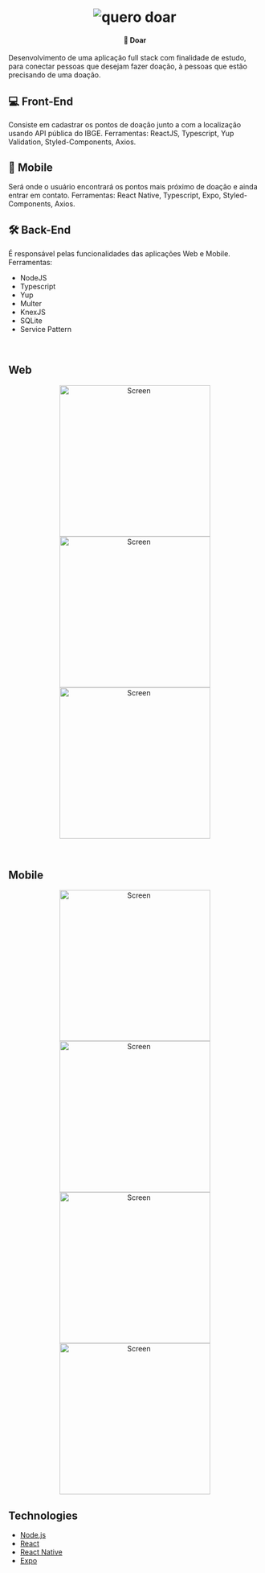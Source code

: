 <h1 align="center">
    <img alt="quero doar" src="Git/logo.png" />
</h1>

<h4 align="center">
  🚀 Doar
</h4>


Desenvolvimento de uma aplicação full stack com finalidade de estudo, para conectar pessoas que desejam fazer doação, à pessoas que estão precisando de uma doação.

## 💻 Front-End

Consiste em cadastrar os pontos de doação junto a com a localização usando API pública do IBGE.
Ferramentas: ReactJS, Typescript, Yup Validation, Styled-Components, Axios.

## 📱 Mobile

Será onde o usuário encontrará os pontos mais próximo de doação e ainda entrar em contato.
Ferramentas: React Native, Typescript, Expo, Styled-Components, Axios.

## 🛠 Back-End

É responsável pelas funcionalidades das aplicações Web e Mobile.
Ferramentas: 

- NodeJS 
- Typescript 
- Yup
- Multer
- KnexJS
- SQLite
- Service Pattern

<br>

## Web

<p align="center">
  <img alt="Screen" src="Git/0.png" width="300px">
  <img alt="Screen" src="Git/1.png" width="300px">
  <img alt="Screen" src="Git/2.png" width="300px">
</p>



<br>

## Mobile
<p align="center">
  <img alt="Screen" src="Git/5.png" width="300px">
  <img alt="Screen" src="Git/6.png" width="300px">
  <img alt="Screen" src="Git/7.png" width="300px">
  <img alt="Screen" src="Git/8.png" width="300px">
</p>

## Technologies

- [Node.js](https://nodejs.org/en/)
- [React](https://reactjs.org)
- [React Native](https://facebook.github.io/react-native/)
- [Expo](https://expo.io/)
